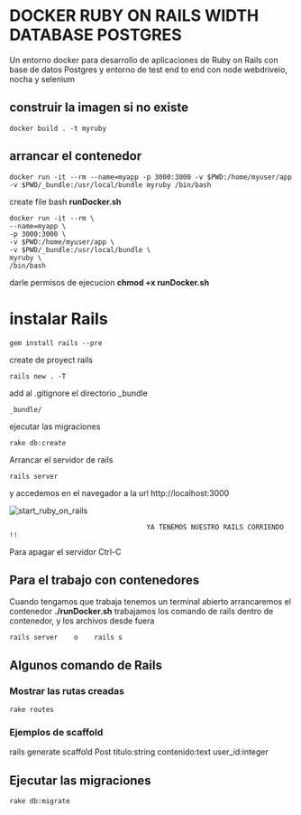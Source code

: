 # DOCKER RUBY ON RAILS WIDTH DATABASE POSTGRES

Un entorno docker para desarrollo de aplicaciones de Ruby on Rails con base de datos Postgres y entorno de test end to end con node webdriveio, nocha y selenium

## construir la imagen si no existe

    docker build . -t myruby

## arrancar el contenedor

    docker run -it --rm --name=myapp -p 3000:3000 -v $PWD:/home/myuser/app -v $PWD/_bundle:/usr/local/bundle myruby /bin/bash

create file bash **runDocker.sh**

    docker run -it --rm \
    --name=myapp \
    -p 3000:3000 \
    -v $PWD:/home/myuser/app \
    -v $PWD/_bundle:/usr/local/bundle \
    myruby \
    /bin/bash

darle permisos de ejecucion **chmod +x runDocker.sh**

# instalar Rails

    gem install rails --pre

create de proyect rails

    rails new . -T

add al .gitignore el directorio _bundle

    _bundle/

ejecutar las migraciones

    rake db:create

Arrancar el servidor de rails

    rails server

y accedemos en el navegador a la url http://localhost:3000

![start_ruby_on_rails](https://image.ibb.co/faMhA6/start_ruby_on_rails.png)


                                      YA TENEMOS NUESTRO RAILS CORRIENDO !!


Para apagar el servidor Ctrl-C

## Para el trabajo con contenedores

Cuando tengamos que trabaja tenemos un terminal abierto arrancaremos el contenedor **./runDocker.sh**
 trabajamos los comando de rails dentro de contenedor, y los archivos desde fuera

    rails server    o    rails s

## Algunos comando de Rails

### Mostrar las rutas creadas

    rake routes

### Ejemplos de scaffold

   rails generate scaffold Post titulo:string contenido:text user_id:integer

## Ejecutar las migraciones

    rake db:migrate
